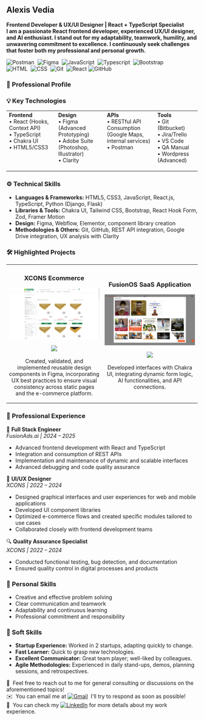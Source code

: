 **Alexis Vedia**
---
**Frontend Developer & UX/UI Designer | React + TypeScript Specialist  
I am a passionate React frontend developer, experienced UX/UI designer, and AI enthusiast. I stand out for my adaptability, teamwork, humility, and unwavering commitment to excellence. I continuously seek challenges that foster both my professional and personal growth.** <br> 

![Postman](https://img.shields.io/badge/Postman-05122A?style=flat&logo=postman)&nbsp;
![Figma](https://img.shields.io/badge/Figma-05122A?style=flat&logo=figma)&nbsp;
![JavaScript](https://img.shields.io/badge/-JavaScript-05122A?style=flat&logo=javascript)&nbsp;
![Typescript](https://img.shields.io/badge/Typescript-05122A?style=flat&logo=typescript)&nbsp;
![Bootstrap](https://img.shields.io/badge/-Bootstrap-05122A?style=flat&logo=bootstrap&logoColor=563D7C)\
![HTML](https://img.shields.io/badge/-HTML-05122A?style=flat&logo=HTML5)&nbsp;
![CSS](https://img.shields.io/badge/-CSS-05122A?style=flat&logo=CSS3&logoColor=1572B6)&nbsp;
![Git](https://img.shields.io/badge/-Git-05122A?style=flat&logo=git)&nbsp;
![React](https://img.shields.io/badge/-React-05122A?style=flat&logo=react)
![GitHub](https://img.shields.io/badge/-GitHub-05122A?style=flat&logo=github)&nbsp;


### 💼 Professional Profile

### 💡 Key Technologies

<table>
  <tr>
    <td valign="top">
      <b>Frontend</b><br>
      • React (Hooks, Context API)  <br>
      • TypeScript <br> 
      • Chakra UI  <br>
      • HTML5/CSS3<br>
    </td>
    <td valign="top">
      <b>Design</b><br>
      • Figma (Advanced Prototyping)  <br>
      • Adobe Suite (Photoshop,<br> Illustrator)<br>
      • Clarity<br><br>
    </td>
    <td valign="top">
      <b>APIs</b> <br>
      • RESTful API Consumption<br> (Google Maps, internal services)  <br>
      • Postman<br>
    </td>
    <td valign="top">
      <b>Tools</b><br>
      • Git (Bitbucket)  <br>
      • Jira/Trello  <br>
      • VS Code <br>
      • QA Manual<br>
      • Wordpress (Advanced)<br>
    </td>
  </tr>
</table>

### ⚙️ Technical Skills
- **Languages & Frameworks:** HTML5, CSS3, JavaScript, React.js, TypeScript, Python (Django, Flask)
- **Libraries & Tools:** Chakra UI, Tailwind CSS, Bootstrap, React Hook Form, Zod, Framer Motion
- **Design:** Figma, Webflow, Elementor, component library creation
- **Methodologies & Others:** Git, GitHub, REST API integration, Google Drive integration, UX analysis with Clarity

### 🛠 Highlighted Projects
<table>
  <tr>
    <td width="50%">
      <h3 align="center">XCONS Ecommerce</h3>
      <div align="center">
        <a href="https://www.xcons.com.ar" target="_blank">
          <img src="https://github.com/AxSRockS/AxSRockS/blob/main/Captura%20de%20pantalla%20(114).png" width="400" alt="XCONS">
        </a>
        <p>
          <a href="https://www.xcons.com.ar" target="_blank">
            <img src="https://img.shields.io/badge/Visit_site-blue">
          </a>
        </p>
        <p>
          Created, validated, and implemented reusable design components in Figma, incorporating UX best practices to ensure visual consistency across static pages and the e-commerce platform.
        </p>
      </div>
    </td>
    <td width="50%">
      <h3 align="center">FusionOS SaaS Application</h3>
      <div align="center">
        <a href="https://backoffice.fusionos.ai/home" target="_blank">
          <img src="https://raw.githubusercontent.com/AxSRockS/AxSRockS/refs/heads/main/Captura%20de%20pantalla%20(112).png" width="400" alt="FusionOS">
        </a>
        <br>
        <p>
          <a href="https://backoffice.fusionos.ai/home" target="_blank">
            <img src="https://img.shields.io/badge/Visit_site-blue">
          </a>
        </p>
        <p>
          Developed interfaces with Chakra UI, integrating dynamic form logic, AI functionalities, and API connections.
        </p>
      </div>
    </td>
  </tr>
</table>

### 💼 Professional Experience

🚀 **Full Stack Engineer**  
*FusionAds.ai | 2024 – 2025*  
- Advanced frontend development with React and TypeScript  
- Integration and consumption of REST APIs  
- Implementation and maintenance of dynamic and scalable interfaces  
- Advanced debugging and code quality assurance  

🎨 **UI/UX Designer**  
*XCONS | 2022 – 2024*  
- Designed graphical interfaces and user experiences for web and mobile applications  
- Developed UI component libraries  
- Optimized e-commerce flows and created specific modules tailored to use cases  
- Collaborated closely with frontend development teams  

🔍 **Quality Assurance Specialist**  
*XCONS | 2022 – 2024*  
- Conducted functional testing, bug detection, and documentation  
- Ensured quality control in digital processes and products  

### 🤝 Personal Skills
- Creative and effective problem solving  
- Clear communication and teamwork  
- Adaptability and continuous learning  
- Professional commitment and responsibility  

### 🤝 Soft Skills 
- **Startup Experience:** Worked in 2 startups, adapting quickly to change.  
- **Fast Learner:** Quick to grasp new technologies.  
- **Excellent Communicator:** Great team player; well-liked by colleagues.  
- **Agile Methodologies:** Experienced in daily stand-ups, demos, planning sessions, and retrospectives.

💬 &nbsp;Feel free to reach out to me for general consulting or discussions on the aforementioned topics!<br>
✉️ &nbsp;You can email me at <a href="mailto:axsrocks@gmail.com"><img alt="Gmail" src="https://img.shields.io/badge/Gmail-D14836?style=flat&logo=gmail&logoColor=white" /></a> &nbsp;I'll try to respond as soon as possible!<br>
📄 &nbsp;You can check my <a href="https://www.linkedin.com/in/alexis-vedia-80b936190"><img alt="LinkedIn" src="https://img.shields.io/badge/linkedin%20-%230077B5.svg?&style=flat&logo=linkedin&logoColor=white"/></a> for more details about my work experience.
